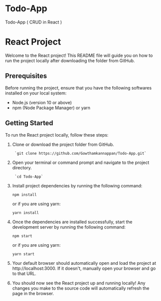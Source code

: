 # Todo-App
Todo-App ( CRUD in React )


# React Project

Welcome to the React project! This README file will guide you on how to run the project locally after downloading the folder from GitHub.

## Prerequisites

Before running the project, ensure that you have the following softwares installed on your local system:

- Node.js (version 10 or above)
- npm (Node Package Manager) or yarn

## Getting Started

To run the React project locally, follow these steps:

1. Clone or download the project folder from GitHub.

        `git clone https://github.com/Gowthamkannappan/Todo-App.git`

2. Open your terminal or command prompt and navigate to the project directory.

        `cd Todo-App`

3. Install project dependencies by running the following command:

   ```
   npm install
   ```
   
   or if you are using yarn:
   ```
   yarn install
   ```
4. Once the dependencies are installed successfully, start the development server by running the following command:
    ```
    npm start
    ```
   or if you are using yarn:
    ```
    yarn start
    ```
5. Your default browser should automatically open and load the project at http://localhost:3000. If it doesn't, manually open your browser and go to that URL.

6. You should now see the React project up and running locally! Any changes you make to the source code will automatically refresh the page in the browser.











